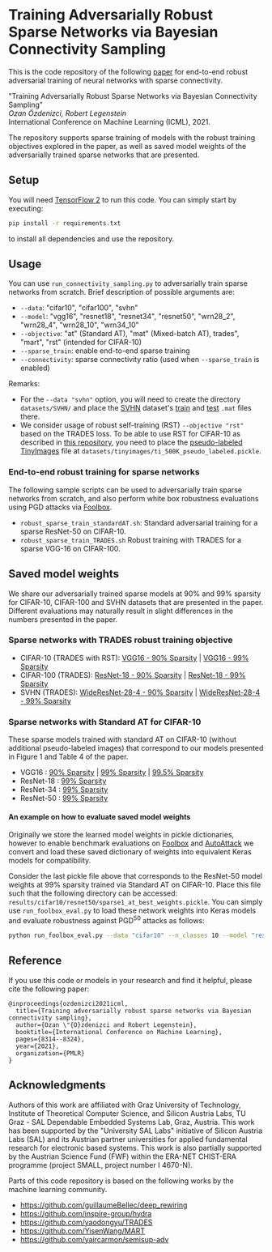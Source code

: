 # Training Adversarially Robust Sparse Networks via Bayesian Connectivity Sampling

This is the code repository of the following [paper](http://proceedings.mlr.press/v139/ozdenizci21a/ozdenizci21a.pdf) for end-to-end robust adversarial training of neural networks with sparse connectivity.
 
"Training Adversarially Robust Sparse Networks via Bayesian Connectivity Sampling"\
<em>Ozan Özdenizci, Robert Legenstein</em>\
International Conference on Machine Learning (ICML), 2021.

The repository supports sparse training of models with the robust training objectives explored in the paper, as well as saved model weights of the adversarially trained sparse networks that are presented.

## Setup

You will need [TensorFlow 2](https://www.tensorflow.org/install) to run this code. You can simply start by executing:
```bash
pip install -r requirements.txt
```
to install all dependencies and use the repository.

## Usage

You can use `run_connectivity_sampling.py` to adversarially train sparse networks from scratch. Brief description of possible arguments are:

- `--data`: "cifar10", "cifar100", "svhn"
- `--model`: "vgg16", "resnet18", "resnet34", "resnet50", "wrn28_2", "wrn28_4", "wrn28_10", "wrn34_10"
- `--objective`: "at" (Standard AT), "mat" (Mixed-batch AT), trades", "mart", "rst" (intended for CIFAR-10)
- `--sparse_train`: enable end-to-end sparse training
- `--connectivity`: sparse connectivity ratio (used when `--sparse_train` is enabled)

Remarks:
* For the `--data "svhn"` option, you will need to create the directory `datasets/SVHN/` and place the [SVHN](http://ufldl.stanford.edu/housenumbers/) dataset's [train](http://ufldl.stanford.edu/housenumbers/train_32x32.mat) and [test](http://ufldl.stanford.edu/housenumbers/test_32x32.mat) `.mat` files there.
* We consider usage of robust self-training (RST) `--objective "rst"` based on the TRADES loss. To be able to use RST for CIFAR-10 as described in [this repository](https://github.com/yaircarmon/semisup-adv), you need to place the [pseudo-labeled TinyImages](https://drive.google.com/open?id=1LTw3Sb5QoiCCN-6Y5PEKkq9C9W60w-Hi) file at `datasets/tinyimages/ti_500K_pseudo_labeled.pickle`.

### End-to-end robust training for sparse networks

The following sample scripts can be used to adversarially train sparse networks from scratch, and also perform white box robustness evaluations using PGD attacks via [Foolbox](https://github.com/bethgelab/foolbox).

- `robust_sparse_train_standardAT.sh`: Standard adversarial training for a sparse ResNet-50 on CIFAR-10.
- `robust_sparse_train_TRADES.sh` Robust training with TRADES for a sparse VGG-16 on CIFAR-100.

## Saved model weights

We share our adversarially trained sparse models at 90% and 99% sparsity for CIFAR-10, CIFAR-100 and SVHN datasets that are presented in the paper. 
Different evaluations may naturally result in slight differences in the numbers presented in the paper.

### Sparse networks with TRADES robust training objective

* CIFAR-10  (TRADES with RST): 
[VGG16 - 90% Sparsity](https://igi-web.tugraz.at/download/OzdenizciLegensteinICML2021/cifar10_vgg16_sparse10_rst.zip) | 
[VGG16 - 99% Sparsity](https://igi-web.tugraz.at/download/OzdenizciLegensteinICML2021/cifar10_vgg16_sparse1_rst.zip)
* CIFAR-100 (TRADES): 
[ResNet-18 - 90% Sparsity](https://igi-web.tugraz.at/download/OzdenizciLegensteinICML2021/cifar100_resnet18_sparse10_trades.zip) | 
[ResNet-18 - 99% Sparsity](https://igi-web.tugraz.at/download/OzdenizciLegensteinICML2021/cifar100_resnet18_sparse1_trades.zip)
* SVHN   (TRADES): 
[WideResNet-28-4 - 90% Sparsity](https://igi-web.tugraz.at/download/OzdenizciLegensteinICML2021/svhn_wrn28_4_sparse10_trades.zip) | 
[WideResNet-28-4 - 99% Sparsity](https://igi-web.tugraz.at/download/OzdenizciLegensteinICML2021/svhn_wrn28_4_sparse1_trades.zip)

### Sparse networks with Standard AT for CIFAR-10

These sparse models trained with standard AT on CIFAR-10 (without additional pseudo-labeled images) that correspond to our models presented in Figure 1 and Table 4 of the paper.

* VGG16      : 
[90% Sparsity](https://igi-web.tugraz.at/download/OzdenizciLegensteinICML2021/cifar10_vgg16_sparse10_at.zip) | 
[99% Sparsity](https://igi-web.tugraz.at/download/OzdenizciLegensteinICML2021/cifar10_vgg16_sparse1_at.zip) | 
[99.5% Sparsity](https://igi-web.tugraz.at/download/OzdenizciLegensteinICML2021/cifar10_vgg16_sparse05_at.zip)
* ResNet-18  : 
[99% Sparsity](https://igi-web.tugraz.at/download/OzdenizciLegensteinICML2021/cifar10_resnet18_sparse1_at.zip)
* ResNet-34  : 
[99% Sparsity](https://igi-web.tugraz.at/download/OzdenizciLegensteinICML2021/cifar10_resnet34_sparse1_at.zip)
* ResNet-50  : 
[99% Sparsity](https://igi-web.tugraz.at/download/OzdenizciLegensteinICML2021/cifar10_resnet50_sparse1_at.zip)

#### An example on how to evaluate saved model weights

Originally we store the learned model weights in pickle dictionaries, however to enable benchmark evaluations on [Foolbox](https://github.com/bethgelab/foolbox) and [AutoAttack](https://github.com/fra31/auto-attack) we convert and load these saved dictionary of weights into equivalent Keras models for compatibility. 

Consider the last pickle file above that corresponds to the ResNet-50 model weights at 99% sparsity trained via Standard AT on CIFAR-10. 
Place this file such that the following directory can be accessed: `results/cifar10/resnet50/sparse1_at_best_weights.pickle`.
You can simply use `run_foolbox_eval.py` to load these network weights into Keras models and evaluate robustness against PGD<sup>50</sup> attacks as follows:
```bash
python run_foolbox_eval.py --data "cifar10" --n_classes 10 --model "resnet50" --objective "at" --sparse_train --connectivity 0.01 --pgd_iters 50 --pgd_restarts 10
```

## Reference
If you use this code or models in your research and find it helpful, please cite the following paper:
```
@inproceedings{ozdenizci2021icml,
  title={Training adversarially robust sparse networks via Bayesian connectivity sampling},
  author={Ozan \"{O}zdenizci and Robert Legenstein},
  booktitle={International Conference on Machine Learning},
  pages={8314--8324},
  year={2021},
  organization={PMLR}
}
```

## Acknowledgments

Authors of this work are affiliated with Graz University of Technology, Institute of Theoretical Computer Science, 
and Silicon Austria Labs, TU Graz - SAL Dependable Embedded Systems Lab, Graz, Austria. This work has been supported by the "University SAL Labs" initiative of Silicon Austria Labs (SAL) and its Austrian partner universities for applied fundamental research for electronic based systems. 
This work is also partially supported by the Austrian Science Fund (FWF) within the ERA-NET CHIST-ERA programme (project SMALL, project number I 4670-N).

Parts of this code repository is based on the following works by the machine learning community.

* https://github.com/guillaumeBellec/deep_rewiring
* https://github.com/inspire-group/hydra
* https://github.com/yaodongyu/TRADES
* https://github.com/YisenWang/MART
* https://github.com/yaircarmon/semisup-adv
